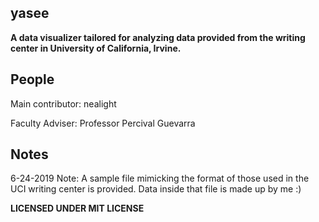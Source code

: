 **yasee**
---

**A data visualizer tailored for analyzing data provided from the writing center 
in University of California, Irvine.**

People
---
Main contributor: nealight

Faculty Adviser: Professor Percival Guevarra



Notes
---
6-24-2019 Note:
A sample file mimicking the format of those used in the UCI writing center is provided. 
Data inside that file is made up by me :)



**LICENSED UNDER MIT LICENSE**